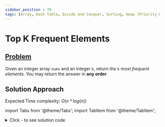 ```yaml
---
sidebar_position : 70
tags: [Array, Hash Table, Divide and Conquer, Sorting, Heap (Priority Queue), Bucket Sort, Counting, Quickselect]
---
```


# Top K Frequent Elements

## [Problem](https://leetcode.com/problems/top-k-frequent-elements/)

<p>Given an integer array <code>nums</code> and an integer <code>k</code>, return <em>the</em> <code>k</code> <em>most frequent elements</em>. You may return the answer in <strong>any order</strong>.</p>

## Solution Approach
Expected Time complexity: $O(n*log(n))$

import Tabs from '@theme/Tabs';
import TabItem from '@theme/TabItem';

<details><summary>Click - to see solution code</summary>

<Tabs>
<TabItem value="cpp" label="C++">

```cpp
class Solution {
   public:
    vector<int> topKFrequent(vector<int>& nums, int k) {
        int n = nums.size();
        map<int, int> mp;
        vector<pair<int, int>> distinct;
        for (int i = 0; i < n; i++) {
            mp[nums[i]]++;
        }

        for (auto i : mp) {
            distinct.push_back(make_pair(i.second, i.first));
        }

        sort(distinct.begin(), distinct.end());
        reverse(distinct.begin(), distinct.end());
        vector<int> ans;
        for (int i = 0; i < k; i++) {
            ans.push_back(distinct[i].second);
        }
        return ans;
    }
};

```
</TabItem>
</Tabs>

</details>
